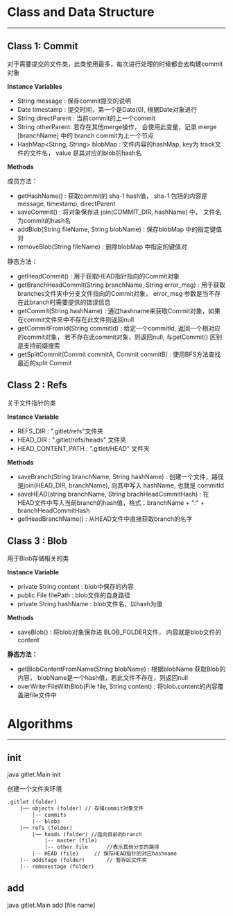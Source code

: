 # Class and Data Structure

***

## Class 1: Commit

对于需要提交的文件类，此类使用最多，每次进行处理的时候都会去构建commit 对象

**Instance Variables**

* String message : 保存commit提交的说明
* Date timestamp : 提交时间，第一个是Date(0), 根据Date对象进行
* String directParent : 当前commit的上一个commit
* String otherParent: 若存在其他merge操作， 会使用此变量，记录 merge [branchName] 中的 branch commit为上一个节点
* HashMap<String, String> blobMap : 文件内容的hashMap, key为 track文件的文件名， value 是其对应的blob的hash名

**Methods**

成员方法：

* getHashName() : 获取commit的 sha-1 hash值， sha-1 包括的内容是 message, timestamp, directParent
* saveCommit() : 将对象保存进 join(COMMIT_DIR, hashName) 中， 文件名为commit的hash名
* addBlob(String fileName, String blobName) : 保存blobMap 中的指定键值对
* removeBlob(String fileName) : 删除blobMap 中指定的键值对

静态方法：

* getHeadCommit() : 用于获取HEAD指针指向的Commit对象
* getBranchHeadCommit(String branchName, String error_msg) : 用于获取branches文件夹中分支文件指向的Commit对象， error_msg 参数是当不存在此branch时需要提供的错误信息
* getCommit(String hashName) : 通过hashname来获取Commit对象，如果在commit文件夹中不存在此文件则返回null
* getCommitFromId(String commitId) : 给定一个commitId, 返回一个相对应的commit对象， 若不存在此commit对象，则返回null, 与getCommit() 区别是支持前缀搜索
* getSplitCommit(Commit commitA, Commit commitB) : 使用BFS方法查找最近的split Commit

## Class 2 : Refs

关于文件指针的类

**Instance Variable**

* REFS_DIR : ".gitlet/refs"文件夹
* HEAD_DIR : ".gitlet/refs/heads" 文件夹
* HEAD_CONTENT_PATH : ".gitlet/HEAD" 文件夹

**Methods**

* saveBranch(String branchName, String hashName) : 创建一个文件，路径是join(HEAD_DIR, branchName), 向其中写入 hashName, 也就是 commitId
* saveHEAD(string branchName, String brachHeadCommitHash) : 在 HEAD文件中写入当前branch的hash值，格式：branchName + ":" + branchHeadCommitHash
* getHeadBranchName() : 从HEAD文件中直接获取branch的名字

## Class 3 : Blob

用于Blob存储相关的类

**Instance Variable**

* private String content : blob中保存的内容
* public File filePath : blob文件的自身路径
* private String hashName : blob文件名，以hash为值

**Methods**

* saveBlob() : 将blob对象保存进 BLOB_FOLDER文件， 内容就是blob文件的content

**静态方法：**

* getBlobContentFromName(String blobName) : 根据blobName 获取Blob的内容， blobName是一个hash值，若此文件不存在，则返回null
* overWriterFileWithBlob(File file, String content) : 将blob.content的内容覆盖进file文件中



# Algorithms

***

## init

java gitlet.Main init

创建一个文件夹环境

```txt
.gitlet (folder)
    |── objects (folder) // 存储commit对象文件
        |-- commits
        |-- blobs
    |── refs (folder)
        |── heads (folder) //指向目前的branch
            |-- master (file)
            |-- other file      //表示其他分支的路径
        |-- HEAD (file)     // 保存HEAD指针的对应hashname
    |-- addstage (folder)       // 暂存区文件夹
    |-- removestage (folder)
```

## add

java gitlet.Main add [file name]
